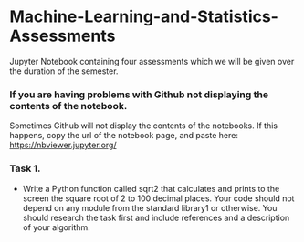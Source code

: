# Machine-Learning-and-Statistics-Assessments

Jupyter Notebook containing four assessments which we will be given over the duration of the semester. 

### If you are having problems with Github not displaying the contents of the notebook. 

Sometimes Github will not display the contents of the notebooks. If this happens, copy the url of the notebook page, and paste here: https://nbviewer.jupyter.org/ 

### Task 1. 

- Write a Python function called sqrt2 that calculates and
prints to the screen the square root of 2 to 100 decimal places. Your code should
not depend on any module from the standard library1 or otherwise. You should
research the task first and include references and a description of your algorithm.
